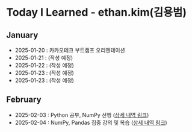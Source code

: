 # Today I Learned - ethan.kim(김용범)

## January

- 2025-01-20 : 카카오테크 부트캠프 오리엔테이션
- 2025-01-21 : (작성 예정)
- 2025-01-22 : (작성 예정)
- 2025-01-23 : (작성 예정)
- 2025-01-23 : (작성 예정)

## February

- 2025-02-03 : Python 공부, NumPy 선행 ([상세 내역 링크](https://github.com/100-hours-a-week/ethan.kim-til/blob/main/02-Feb/2025-02-03_TIL.md))
- 2025-02-04 : NumPy, Pandas 집중 강의 및 복습 ([상세 내역 링크](https://github.com/100-hours-a-week/ethan.kim-til/blob/main/02-Feb/2025-02-04_TIL.md))

